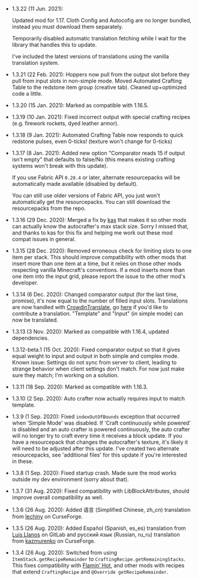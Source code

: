 - 1.3.22 (11 Jun. 2021): 

  Updated mod for 1.17. Cloth Config and Autocofig are no longer bundled, instead you must download them separately.
  
  Temporarily disabled automatic translation fetching while I wait for the library that handles this to update. 
  
  I've included the latest versions of translations using the vanilla translation system.  
  
- 1.3.21 (22 Feb. 2021): Hoppers now pull from the output slot before they pull from input slots in non-simple mode. 
  Moved Automated Crafting Table to the redstone item group (creative tab). 
  Cleaned up+optimized code a little. 
- 1.3.20 (15 Jan. 2021): Marked as compatible with 1.16.5. 
- 1.3.19 (10 Jan. 2021): Fixed incorrect output with special crafting recipes (e.g. firework rockets, dyed leather armor). 
- 1.3.18 (9 Jan. 2021): Automated Crafting Table now responds to quick redstone pulses, even 0-ticks! (texture won't change for 0-ticks)
- 1.3.17 (8 Jan. 2021): Added new option "Comparator reads 15 if output isn't empty" that defaults to false/No (this means existing crafting systems won't break with this update). 

  If you use Fabric API `0.28.4` or later, alternate resourcepacks will be automatically made available (disabled by default). 
  
  You can still use older versions of Fabric API, you just won't automatically get the resourcepacks. You can still download the resourcepacks from the repo. 
- 1.3.16 (29 Dec. 2020): Merged a fix by [kas](https://gitlab.com/exactly-one-kas) that makes it so other mods can 
  actually know the autocrafter's max stack size. Sorry I missed that, and thanks to kas for this fix and helping me 
  work out these mod compat issues in general. 
- 1.3.15 (28 Dec. 2020): Removed erroneous check for limiting slots to one item per stack. 
  This should improve compatibility with other mods that insert more than one item at a time, 
  but it relies on those other mods respecting vanilla Minecraft's conventions. 
  If a mod inserts more than one item into the input grid, please report the issue to the other mod's developer. 
- 1.3.14 (6 Dec. 2020): Changed comparator output (for the last time, promise), it's now equal to the number of filled input slots. 
  Translations are now handled with [CrowdinTranslate](https://github.com/gbl/CrowdinTranslate), go [here](https://crowdin.com/project/automated-crafting) if you'd like to contribute a translation. 
  "Template" and "Input" (in simple mode) can now be translated. 
- 1.3.13 (3 Nov. 2020): Marked as compatible with 1.16.4, updated dependencies. 
- 1.3.12-beta.1 (15 Oct. 2020): Fixed comparator output so that it gives equal weight to input and output in both simple and complex mode. 
  Known issue: Settings do not sync from server to client, leading to strange behavior when client settings don't match. For now just make sure they match; I'm working on a solution. 
- 1.3.11 (18 Sep. 2020): Marked as compatible with 1.16.3. 
- 1.3.10 (2 Sep. 2020): Auto crafter now actually requires input to match template. 
- 1.3.9 (1 Sep. 2020): Fixed `indexOutOfBounds` exception that occurred when 'Simple Mode' was disabled. 
  If 'Craft continuously while powered' is disabled and an auto crafter is powered continuously, the auto crafter will no longer try to craft every time it receives a block update. 
  If you have a resourcepack that changes the autocrafter's texture, it's likely it will need to be adjusted after this update. 
  I've created two alternate resourcepacks, see 'additional files' for this update if you're interested in these. 
- 1.3.8 (1 Sep. 2020): Fixed startup crash. Made sure the mod works outside my dev environment (sorry about that). 
- 1.3.7 (31 Aug. 2020): Fixed compatibility with LibBlockAttributes, should improve overall compatibility as well. 
- 1.3.6 (26 Aug. 2020): Added 语言 (Simplified Chinese, zh_cn) translation from [lechiny](https://www.curseforge.com/members/lechiny/projects) on CurseForge. 
- 1.3.5 (26 Aug. 2020): Added Español (Spanish, es_es) translation from [Luis Llanos](https://gitlab.com/llrluis) on GitLab and русский язык (Russian, ru_ru) translation from [kazmurenko](https://www.curseforge.com/members/kazmurenko/projects) on CurseForge. 
- 1.3.4 (26 Aug. 2020): Switched from using `ItemStack.getRecipeRemainder` to `CraftingRecipe.getRemainingStacks`. 
  This fixes compatibility with [Flamin' Hot](https://www.curseforge.com/minecraft/mc-mods/flamin-hot), and other mods with recipes that extend `CraftingRecipe` and `@Override getRecipeRemainder`.
